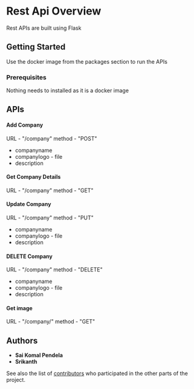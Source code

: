 # Rest Api Overview

Rest APIs are built using Flask

## Getting Started

Use the docker image from the packages section to run the APIs

### Prerequisites

Nothing needs to installed as it is a docker image

## APIs 
#### Add Company
URL - "/company" method - "POST"
* companyname
* companylogo - file
* description
#### Get Company Details
URL - "/company" method - "GET"

#### Update Company
URL - "/company" method - "PUT"
* companyname
* companylogo - file
* description

#### DELETE Company
URL - "/company" method - "DELETE"
* companyname
* companylogo - file
* description

#### Get image
URL - "/company/<imageid>" method - "GET"

## Authors

* **Sai Komal Pendela** 
* **Srikanth** 

See also the list of [contributors](https://github.com/your/project/contributors) who participated in the other parts of the project.

